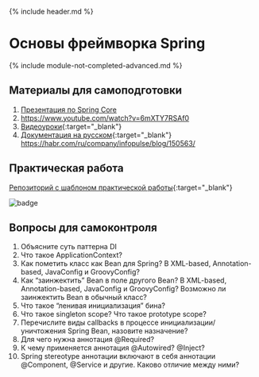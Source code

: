{% include header.md %}

Основы фреймворка Spring
===
{% include module-not-completed-advanced.md %}

Материалы для самоподготовки
---------------------

1. [Презентация по Spring Core](./presentations/Spring%20Core.pptx)
1. https://www.youtube.com/watch?v=6mXTY7RSAf0
1. [Видеоуроки](https://www.youtube.com/watch?v=3wBteulZaAs&list=PL6jg6AGdCNaWF-sUH2QDudBRXo54zuN1t){:target="_blank"}
1. [Документация на русском](http://spring-projects.ru/projects/spring-framework/){:target="_blank"}
https://habr.com/ru/company/infopulse/blog/150563/

Практическая работа
---------------------
[Репозиторий с шаблоном практической работы](https://github.com/java-online-course/spring-core-template){:target="_blank"}

![badge]({{site.materialsurl}}badges/java-intro.png)

Вопросы для самоконтроля
---------------------
1. Объясните суть паттерна DI
1. Что такое ApplicationContext?
1. Как пометить класс как Bean для Spring? В XML-based, Annotation-based, JavaConfig и GroovyConfig?
1. Как “заинжектить” Bean в поле другого Bean? В XML-based, Annotation-based, JavaConfig и GroovyConfig? Возможно ли заинжектить Bean в обычный класс?
1. Что такое “ленивая инициализация” бина?
1. Что такое singleton scope? Что такое prototype scope?
1. Перечислите виды callbacks в процессе инициализации/уничтожения Spring Bean, назовите назначение?
1. Для чего нужна аннотация @Required?
1. К чему применяется аннотация @Autowired? @Inject?
1. Spring stereotype аннотации включают в себя аннотации @Component, @Service и другие. Каково отличие между ними?